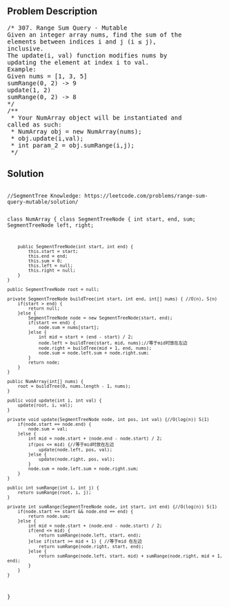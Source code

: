 <!--
<style>
  body { font-family: Arial, sans-serif; }
  .container { max-width: 100%; margin: 0 auto; padding: 10px; }
  .comment-block { max-width: 30%; background-color: #f9f9f9; padding: 10px; border-left: 5px solid #ccc; overflow-wrap: break-word; white-space: pre-wrap; }
  .code-block { background-color: #f4f4f4; padding: 10px; border: 1px solid #ddd; overflow-wrap: break-word; white-space: pre-wrap; }
</style>
-->

<div class='container'>
<h2>Problem Description</h2>
<div class='comment-block'>
<pre>
/* 307. Range Sum Query - Mutable
Given an integer array nums, find the sum of the
elements between indices i and j (i ≤ j),
inclusive.
The update(i, val) function modifies nums by
updating the element at index i to val.
Example:
Given nums = [1, 3, 5]
sumRange(0, 2) -> 9
update(1, 2)
sumRange(0, 2) -> 8
*/
/**
 * Your NumArray object will be instantiated and
called as such:
 * NumArray obj = new NumArray(nums);
 * obj.update(i,val);
 * int param_2 = obj.sumRange(i,j);
 */
</pre>
</div>

<h2>Solution</h2>
<div class='code-block'>
<pre><code class='language-java'>
//SegmentTree Knowledge: https://leetcode.com/problems/range-sum-query-mutable/solution/

class NumArray {
    class SegmentTreeNode {
        int start, end, sum;
        SegmentTreeNode left, right;
        
        public SegmentTreeNode(int start, int end) {
            this.start = start;
            this.end = end;
            this.sum = 0;
            this.left = null;
            this.right = null;
        }
    }
    
    public SegmentTreeNode root = null;
    
    private SegmentTreeNode buildTree(int start, int end, int[] nums) { //O(n), S(n)
        if(start > end) {
            return null;
        }else {
            SegmentTreeNode node = new SegmentTreeNode(start, end);
            if(start == end) {
                node.sum = nums[start];
            }else {
                int mid = start + (end - start) / 2;
                node.left = buildTree(start, mid, nums);//等于mid时放在左边
                node.right = buildTree(mid + 1, end, nums);
                node.sum = node.left.sum + node.right.sum;
            }
            return node;
        }  
    }

    public NumArray(int[] nums) {
        root = buildTree(0, nums.length - 1, nums);
    }
    
    public void update(int i, int val) {
        update(root, i, val);
    }
    
    private void update(SegmentTreeNode node, int pos, int val) {//O(log(n)) S(1)
        if(node.start == node.end) {
            node.sum = val;
        }else {
            int mid = node.start + (node.end - node.start) / 2;
            if(pos <= mid) {//等于mid时放在左边
                update(node.left, pos, val);
            }else {
                update(node.right, pos, val);
            }
            node.sum = node.left.sum + node.right.sum;
        }
    }
    
    public int sumRange(int i, int j) {
        return sumRange(root, i, j);
    }
    
    private int sumRange(SegmentTreeNode node, int start, int end) {//O(log(n)) S(1)
        if(node.start == start && node.end == end) {
            return node.sum;
        }else {
            int mid = node.start + (node.end - node.start) / 2;
            if(end <= mid) {
                return sumRange(node.left, start, end);
            }else if(start >= mid + 1) { //等于mid 在左边
                return sumRange(node.right, start, end);
            }else {
                return sumRange(node.left, start, mid) + sumRange(node.right, mid + 1, end);
            }  
        }
    }
}




</code></pre>
</div>
</div>
